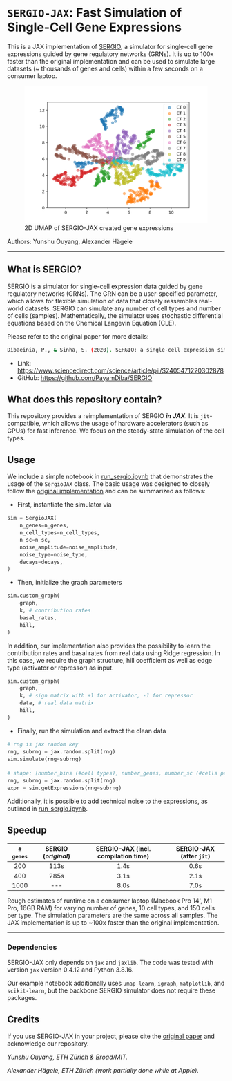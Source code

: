 # `SERGIO-JAX`: Fast Simulation of Single-Cell Gene Expressions

This is a JAX implementation of [SERGIO](https://www.sciencedirect.com/science/article/pii/S2405471220302878), a simulator for single-cell gene expressions guided by gene regulatory networks (GRNs). It is up to 100x faster than the original implementation and can be used to simulate large datasets (~ thousands of genes and cells) within a few seconds on a consumer laptop.

<p align="center">
    <figure>
      <img src="sergio_umap.svg" alt="2D UMAP of SERGIO-JAX created gene expressions">
      <figcaption>2D UMAP of SERGIO-JAX created gene expressions</figcaption>
    </figure>
</p>

Authors: Yunshu Ouyang, Alexander Hägele

---
## What is SERGIO?
SERGIO is a simulator for single-cell expression data guided by gene regulatory networks (GRNs). The GRN can be a user-specified parameter, which allows for flexible simulation of data that closely ressembles real-world datasets. SERGIO can simulate any number of cell types and number of cells (samples). Mathematically, the simulator uses stochastic differential equations based on the Chemical Langevin Equation (CLE).


Please refer to the original paper for more details:
```bash
Dibaeinia, P., & Sinha, S. (2020). SERGIO: a single-cell expression simulator guided by gene regulatory networks. Cell Systems, 11(3), 252-271.
```
* Link: https://www.sciencedirect.com/science/article/pii/S2405471220302878
* GitHub: https://github.com/PayamDiba/SERGIO

## What does this repository contain?
This repository provides a reimplementation of SERGIO ***in JAX***. It is `jit`-compatible, which allows the usage of hardware accelerators (such as GPUs) for fast inference. We focus on the steady-state simulation of the cell types.

## Usage
We include a simple notebook in [run_sergio.ipynb](run_sergio.ipynb) that demonstrates the usage of the `SergioJAX` class.
The basic usage was designed to closely follow the [original implementation](https://github.com/PayamDiba/SERGIO) and can be summarized as follows:

* First, instantiate the simulator via
```python
sim = SergioJAX(
    n_genes=n_genes,
    n_cell_types=n_cell_types,
    n_sc=n_sc,
    noise_amplitude=noise_amplitude,
    noise_type=noise_type,
    decays=decays,
)
```
* Then, initialize the graph parameters
```python
sim.custom_graph(
    graph,
    k, # contribution rates
    basal_rates,
    hill,
)
```
In addition, our implementation also provides the possibility to learn the contribution rates and basal rates from real data using Ridge regression. In this case, we require the graph structure, hill coefficient as well as edge type (activator or repressor) as input.
```python
sim.custom_graph(
    graph,
    k, # sign matrix with +1 for activator, -1 for repressor
    data, # real data matrix
    hill,
)
```
* Finally, run the simulation and extract the clean data
``` python
# rng is jax random key
rng, subrng = jax.random.split(rng)
sim.simulate(rng=subrng)

# shape: [number_bins (#cell types), number_genes, number_sc (#cells per type)]
rng, subrng = jax.random.split(rng)
expr = sim.getExpressions(rng=subrng)
```

Additionally, it is possible to add technical noise to the expressions, as outlined in [run_sergio.ipynb](run_sergio.ipynb).

## Speedup
|   `# genes`	|  SERGIO (_original_) 	|  SERGIO-JAX (incl. compilation time) 	| SERGIO-JAX (after `jit`)  	|
|:---:	        |:---:	                |:---:	                                |:---:	                    |
|   200	        |   	113s            |   	         1.4s                   |   	   0.6s             |
|   400	        |   	285s            |   	         3.1s                   |   	    2.1s            |
|   1000	    |   	---             |   	         8.0s                   |   	    7.0s            |


Rough estimates of runtime on a consumer laptop (Macbook Pro 14', M1 Pro, 16GB RAM) for varying number of genes, 10 cell types, and 150 cells per type. The simulation parameters are the same across all samples. The JAX implementation is up to ~100x faster than the original implementation.

---
### Dependencies
SERGIO-JAX only depends on `jax` and `jaxlib`. The code was tested with version `jax` version 0.4.12 and Python 3.8.16. 

Our example notebook additionally uses `umap-learn`, `igraph`, `matplotlib`, and `scikit-learn`, but the backbone SERGIO simulator does not require these packages.


## Credits
If you use SERGIO-JAX in your project, please cite the [original paper](https://www.sciencedirect.com/science/article/pii/S2405471220302878) and acknowledge our repository.

_Yunshu Ouyang, ETH Zürich & Broad/MIT._

_Alexander Hägele, ETH Zürich (work partially done while at Apple)._